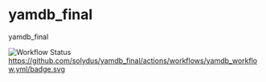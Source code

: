 # yamdb_final
yamdb_final

![Workflow Status](https://img.shields.io/github/workflow/status/solydus/yamdb_final/yamdb_workflow.yml)
https://github.com/solydus/yamdb_final/actions/workflows/yamdb_workflow.yml/badge.svg
